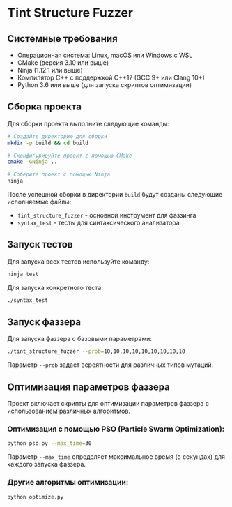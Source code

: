 # Tint Structure Fuzzer

## Системные требования

- Операционная система: Linux, macOS или Windows с WSL
- CMake (версия 3.10 или выше)
- Ninja (1.12.1 или выше)
- Компилятор C++ с поддержкой C++17 (GCC 9+ или Clang 10+)
- Python 3.6 или выше (для запуска скриптов оптимизации)

## Сборка проекта

Для сборки проекта выполните следующие команды:

```bash
# Создайте директорию для сборки
mkdir -p build && cd build

# Сконфигурируйте проект с помощью CMake
cmake -GNinja ..

# Соберите проект с помощью Ninja
ninja
```

После успешной сборки в директории `build` будут созданы следующие исполняемые файлы:
- `tint_structure_fuzzer` - основной инструмент для фаззинга
- `syntax_test` - тесты для синтаксического анализатора

## Запуск тестов

Для запуска всех тестов используйте команду:

```bash
ninja test
```

Для запуска конкретного теста:

```bash
./syntax_test
```

## Запуск фаззера

Для запуска фаззера с базовыми параметрами:

```bash
./tint_structure_fuzzer --prob=10,10,10,10,10,10,10,10,10
```

Параметр `--prob` задает вероятности для различных типов мутаций.

## Оптимизация параметров фаззера

Проект включает скрипты для оптимизации параметров фаззера с использованием различных алгоритмов.

### Оптимизация с помощью PSO (Particle Swarm Optimization):

```bash
python pso.py --max_time=30
```

Параметр `--max_time` определяет максимальное время (в секундах) для каждого запуска фаззера.

### Другие алгоритмы оптимизации:

```bash
python optimize.py
```



